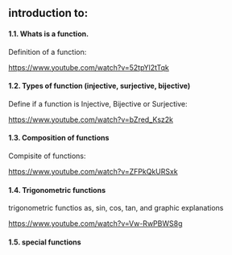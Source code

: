 ## introduction to:

#### 1.1. Whats is a function.

Definition of a function:

https://www.youtube.com/watch?v=52tpYl2tTqk

#### 1.2. Types of function (injective, surjective, bijective)

Define if a function is Injective, Bijective or Surjective:

https://www.youtube.com/watch?v=bZred_Ksz2k

#### 1.3. Composition of functions

Compisite of functions:

https://www.youtube.com/watch?v=ZFPkQkURSxk

#### 1.4. Trigonometric functions

trigonometric functios as, sin, cos, tan, and graphic explanations

https://www.youtube.com/watch?v=Vw-RwPBWS8g

#### 1.5. special functions

